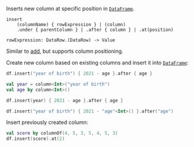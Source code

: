[//]: # (title: insert)

<!---IMPORT org.jetbrains.kotlinx.dataframe.samples.api.Modify-->

Inserts new column at specific position in [`DataFrame`](DataFrame.md). 

```text
insert 
    (columnName) { rowExpression } | (column)
    .under { parentColumn } | .after { column } | .at(position)

rowExpression: DataRow.(DataRow) -> Value
```

Similar to [add](add.md), but supports column positioning.

Create new column based on existing columns and insert it into [`DataFrame`](DataFrame.md):

<!---FUN insert-->
<tabs>
<tab title="Properties">

```kotlin
df.insert("year of birth") { 2021 - age }.after { age }
```

</tab>
<tab title="Accessors">

```kotlin
val year = column<Int>("year of birth")
val age by column<Int>()

df.insert(year) { 2021 - age }.after { age }
```

</tab>
<tab title="Strings">

```kotlin
df.insert("year of birth") { 2021 - "age"<Int>() }.after("age")
```

</tab></tabs>
<inline-frame src="resources/org.jetbrains.kotlinx.dataframe.samples.api.Modify.insert.html" width="100%"/>
<!---END-->

Insert previously created column:

<!---FUN insertColumn-->

```kotlin
val score by columnOf(4, 5, 3, 5, 4, 5, 3)
df.insert(score).at(2)
```

<inline-frame src="resources/org.jetbrains.kotlinx.dataframe.samples.api.Modify.insertColumn.html" width="100%"/>
<!---END-->
